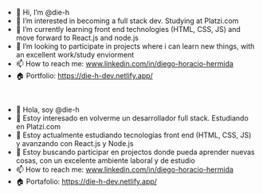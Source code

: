 - 👋 Hi, I’m @die-h
- 👀 I’m interested in becoming a full stack dev. Studying at Platzi.com
- 🌱 I’m currently learning front end technologies (HTML, CSS, JS) and move forward to React.js and node.js
- 💞️ I’m looking to participate in projects where i can learn new things, with an excellent work/study enviorment
- 📫 How to reach me: www.linkedin.com/in/diego-horacio-hermida 
- 🏠 Portfolio: https://die-h-dev.netlify.app/
<br/>

- 👋 Hola, soy @die-h
- 👀 Estoy interesado en volverme un desarrollador full stack. Estudiando en Platzi.com
- 🌱 Estoy actualmente estudiando tecnologías front end (HTML, CSS, JS) y avanzando con React.js y Node.js
- 💞️ Estoy buscando participar en projectos donde pueda aprender nuevas cosas, con un excelente ambiente laboral y de estudio
- 📫 How to reach me: www.linkedin.com/in/diego-horacio-hermida
- 🏠 Portafolio: https://die-h-dev.netlify.app/

<!---
die-h/die-h is a ✨ special ✨ repository because its `README.md` (this file) appears on your GitHub profile.
You can click the Preview link to take a look at your changes.
--->
